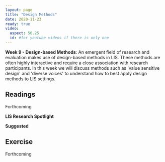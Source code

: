 ```yaml
---
layout: page
title: "Design Methods"
date: 2020-11-23
ready: true
video:
  aspect: 56.25
  id: #for youtube videos if there is only one
---
```


**Week 9 - Design-based Methods**: An emergent field of research and evaluation makes use of design-based methods in LIS. These methods are often highly interactive and require a close association with research participants. In this week we will discuss methods such as 'value sensitive design' and 'diverse voices' to understand how to best apply design methods to LIS settings.

## Readings
Forthcoming

**LIS Research Spotlight**

**Suggested**


## Exercise
Forthcoming
